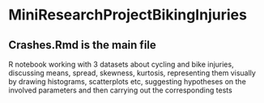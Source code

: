 # MiniResearchProjectBikingInjuries

## Crashes.Rmd is the main file

 R notebook working with 3 datasets about cycling and bike injuries, discussing means, spread, skewness, kurtosis, representing them visually by drawing histograms, scatterplots etc, suggesting hypotheses on the involved parameters and then carrying out the corresponding tests
